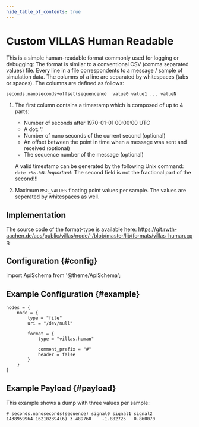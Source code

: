 ```yaml
---
hide_table_of_contents: true
---
```


# Custom VILLAS Human Readable

This is a simple human-readable format commonly used for logging or debugging:
The format is similar to a conventional CSV (comma separated values) file.
Every line in a file correspondents to a message / sample of simulation data.
The columns of a line are separated by whitespaces (tabs or spaces).
The columns are defined as follows:

    seconds.nanoseconds+offset(sequenceno)	value0 value1 ... valueN

 1. The first column contains a timestamp which is composed of up to 4 parts:
     - Number of seconds after 1970-01-01 00:00:00 UTC
     - A dot: '.'
     - Number of nano seconds of the current second (optional)
     - An offset between the point in time when a message was sent and received (optional)
     - The sequence number of the message (optional)

     A valid timestamp can be generated by the following Unix command: `date +%s.%N`.
     *Important:* The second field is not the fractional part of the second!!!

 2. Maximum `MSG_VALUES` floating point values per sample. The values are seperated by whitespaces as well.

## Implementation

The source code of the format-type is available here:
https://git.rwth-aachen.de/acs/public/villas/node/-/blob/master/lib/formats/villas_human.cpp

## Configuration {#config}

import ApiSchema from '@theme/ApiSchema';

<ApiSchema id="node" example pointer="#/components/schemas/villas_human" />

## Example Configuration {#example}

``` url="external/node/etc/examples/formats/villas-human.conf" title="node/etc/examples/formats/villas-human.conf"
nodes = {
	node = {
		type = "file"
		uri = "/dev/null"

		format = {
			type = "villas.human"

			comment_prefix = "#"
			header = false
		}
	}
}
```

## Example Payload {#payload}

This example shows a dump with three values per sample:

```
# seconds.nanoseconds(sequence)	signal0 signal1 signal2
1438959964.162102394(6)	3.489760	-1.882725	0.860070
```
